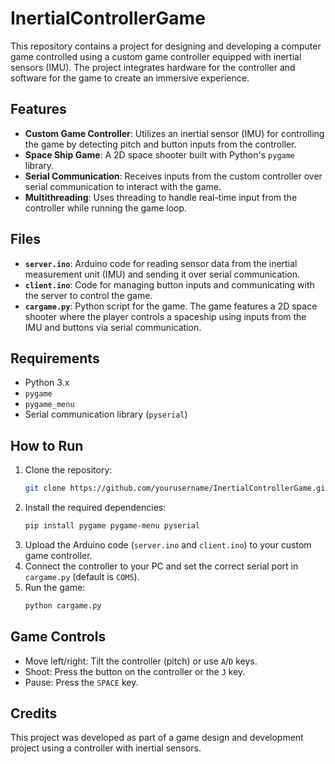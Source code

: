 # InertialControllerGame

This repository contains a project for designing and developing a computer game controlled using a custom game controller equipped with inertial sensors (IMU). The project integrates hardware for the controller and software for the game to create an immersive experience.

## Features

- **Custom Game Controller**: Utilizes an inertial sensor (IMU) for controlling the game by detecting pitch and button inputs from the controller.
- **Space Ship Game**: A 2D space shooter built with Python's `pygame` library.
- **Serial Communication**: Receives inputs from the custom controller over serial communication to interact with the game.
- **Multithreading**: Uses threading to handle real-time input from the controller while running the game loop.

## Files

- **`server.ino`**: Arduino code for reading sensor data from the inertial measurement unit (IMU) and sending it over serial communication.
- **`client.ino`**: Code for managing button inputs and communicating with the server to control the game.
- **`cargame.py`**: Python script for the game. The game features a 2D space shooter where the player controls a spaceship using inputs from the IMU and buttons via serial communication.

## Requirements

- Python 3.x
- `pygame`
- `pygame_menu`
- Serial communication library (`pyserial`)

## How to Run

1. Clone the repository:
   ```bash
   git clone https://github.com/yourusername/InertialControllerGame.git
   ```
2. Install the required dependencies:
   ```bash
   pip install pygame pygame-menu pyserial
   ```
3. Upload the Arduino code (`server.ino` and `client.ino`) to your custom game controller.
4. Connect the controller to your PC and set the correct serial port in `cargame.py` (default is `COM5`).
5. Run the game:
   ```bash
   python cargame.py
   ```

## Game Controls

- Move left/right: Tilt the controller (pitch) or use `A`/`D` keys.
- Shoot: Press the button on the controller or the `J` key.
- Pause: Press the `SPACE` key.

## Credits

This project was developed as part of a game design and development project using a controller with inertial sensors.
